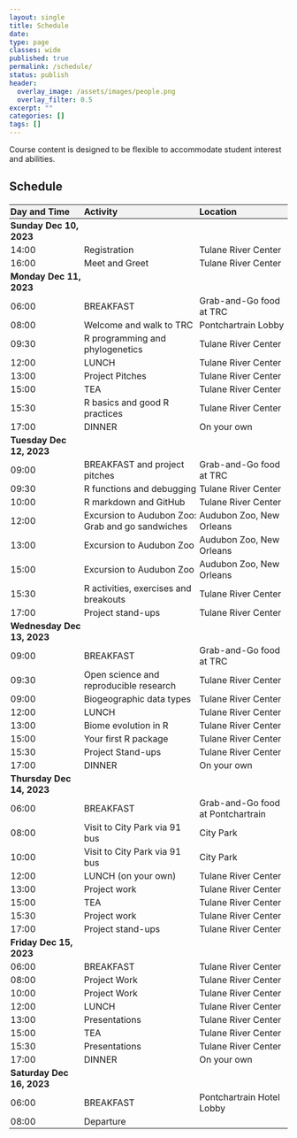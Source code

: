 ```yaml
---
layout: single
title: Schedule
date:
type: page
classes: wide
published: true
permalink: /schedule/
status: publish
header:
  overlay_image: /assets/images/people.png
  overlay_filter: 0.5
excerpt: ""
categories: []
tags: [] 
---
```


<style>
  table {
    width: 100%;
    border-collapse: collapse;
    margin-top: 20px;
  }

  th, td {
    text-align: left !important; /* Use !important to ensure priority */
    padding: 2px;
  }

  th {
    background-color: #f2f2f2;
  }

  @media only screen and (max-width: 600px) {
    th, td {
      display: block;
      width: 100%;
      box-sizing: border-box;
      text-align: left !important; /* Align text to the left on small screens */
    }

    th {
      text-align: center;
    }
  }
</style>

Course content is designed to be flexible to accommodate student interest and abilities.  

## Schedule

| **Day and Time** | **Activity** | **Location** |
|:-----------------:|:------------:|:------------:|
| **Sunday Dec 10, 2023** | | |
| 14:00 | Registration | Tulane River Center |
| 16:00 | Meet and Greet | Tulane River Center |
| **Monday Dec 11, 2023** | | |
| 06:00 | BREAKFAST | Grab-and-Go food at TRC |
| 08:00 | Welcome and walk to TRC | Pontchartrain Lobby |
| 09:30 | R programming and phylogenetics | Tulane River Center |
| 12:00 | LUNCH | Tulane River Center |
| 13:00 | Project Pitches | Tulane River Center |
| 15:00 | TEA | Tulane River Center |
| 15:30 | R basics and good R practices | Tulane River Center |
| 17:00 | DINNER | On your own |
| **Tuesday Dec 12, 2023** | | |
| 09:00 | BREAKFAST and project pitches | Grab-and-Go food at TRC |
| 09:30 | R functions and debugging | Tulane River Center |
| 10:00 | R markdown and GitHub | Tulane River Center |
| 12:00 | Excursion to Audubon Zoo: Grab and go sandwiches | Audubon Zoo, New Orleans |
| 13:00 | Excursion to Audubon Zoo | Audubon Zoo, New Orleans |
| 15:00 | Excursion to Audubon Zoo | Audubon Zoo, New Orleans |
| 15:30 | R activities, exercises and breakouts | Tulane River Center |
| 17:00 | Project stand-ups | Tulane River Center |
| **Wednesday Dec 13, 2023** | | |
| 09:00 | BREAKFAST | Grab-and-Go food at TRC |
| 09:30 | Open science and reproducible research | Tulane River Center |
| 09:00 | Biogeographic data types | Tulane River Center |
| 12:00 | LUNCH | Tulane River Center |
| 13:00 | Biome evolution in R | Tulane River Center |
| 15:00 | Your first R package | Tulane River Center |
| 15:30 | Project Stand-ups | Tulane River Center |
| 17:00 | DINNER | On your own |
| **Thursday Dec 14, 2023** | | |
| 06:00 | BREAKFAST | Grab-and-Go food at Pontchartrain |
| 08:00 | Visit to City Park via 91 bus | City Park |
| 10:00 | Visit to City Park via 91 bus | City Park |
| 12:00 | LUNCH (on your own) | Tulane River Center |
| 13:00 | Project work | Tulane River Center |
| 15:00 | TEA | Tulane River Center |
| 15:30 | Project work | Tulane River Center |
| 17:00 | Project stand-ups | Tulane River Center |
| **Friday Dec 15, 2023** | | |
| 06:00 | BREAKFAST | Tulane River Center |
| 08:00 | Project Work | Tulane River Center |
| 10:00 | Project Work | Tulane River Center |
| 12:00 | LUNCH | Tulane River Center |
| 13:00 | Presentations | Tulane River Center |
| 15:00 | TEA | Tulane River Center |
| 15:30 | Presentations | Tulane River Center |
| 17:00 | DINNER | On your own |
| **Saturday Dec 16, 2023** | | |
| 06:00 | BREAKFAST | Pontchartrain Hotel Lobby |
| 08:00 | Departure |  |

